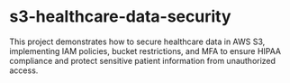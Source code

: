 # s3-healthcare-data-security
This project demonstrates how to secure healthcare data in AWS S3, implementing IAM policies, bucket restrictions, and MFA to ensure HIPAA compliance and protect sensitive patient information from unauthorized access.
